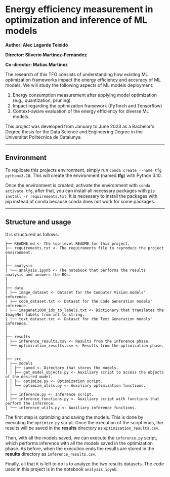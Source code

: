 # Energy efficiency measurement in optimization and inference of ML models

**Author: Alec Lagarde Teixidó**

**Director: Silverio Martínez-Fernández**

**Co-director: Matias Martinez**

The research of this TFG consists of understanding how existing ML optimization frameworks impact the energy efficiency 
and accuracy of ML models. We will study the following aspects of ML models deployment:

1. Energy consumption measurement after applying model optimization (e.g., quantization,
pruning)
2. Impact regarding the optimization framework (PyTorch and Tensorflow)
3. Context-aware evaluation of the energy efficiency for diverse ML models.

This project was developed from January to June 2023 as a Bachelor's Degree thesis for the Data Science and Engineering 
Degree in the Universitat Politècnica de Catalunya.

----------

## Environment
To replicate this projects environment, simply run ``conda create --name tfg python=3.10``. This will create the 
environment (named **tfg**) with Python 3.10.

Once the environment is created, activate the environment with ``conda activate tfg``, after that, you can install all 
necessary packages with ``pip install -r requirements.txt``. It is necessary to install the packages with pip instead of 
conda because conda does not work for some packages.

----------

## Structure and usage

It is structured as follows:

```
├── README.md <- The top-level README for this project.
├── requirements.txt <- The requirements file to reproduce the project environment.
│
│
├── analysis
│ └── analysis.ipynb <- The notebook that performs the results analysis and answers the RQs.
│
│
├── data
│ ├── image_dataset <- Dataset for the Computer Vision models' inference.
│ ├── code_dataset.txt <- Dataset for the Code Generation models' inference.
│ ├── imagenet1000_idx_to_labels.txt <- Dictionary that translates the ImageNet labels from int to string.
│ └── text_dataset.txt <- Dataset for the Text Generation models' inference.
│
│
├── results
│ ├── inference_results.csv <- Results from the inference phase.
│ └── optimization_results.csv <- Results from the optimization phase.
│
│
├── src
│ ├── models
│ │ ├── saved <- Directory that stores the models.
│ │ ├── get_model_objects.py <- Auxiliary script to access the objects of the desired model.
│ │ ├── optimize.py <- Optimization script.
│ │ └── optimize_utils.py <- Auxiliary optimization functions.
│ │
│ ├── inference.py <- Inference script.
│ ├── inference_functions.py <- Auxiliary script with functions that perform the inference.
│ └── inference_utils.py <- Auxiliary inference functions.
```

The first step is optimizing and saving the models. This is done by executing the ``optimize.py`` script. Once the
execution of the script ends, the results will be saved in the **results** directory as ``optimization_results.csv``.

Then, with all the models saved, we can execute the ``inference.py`` script, which performs inference with all the 
models saved in the optimization phase. As before, when the execution ends the results are stored in the **results**
directory as ``inference_results.csv``.

Finally, all that it is left to do is to analyze the two results datasets. The code used in this project is in the 
notebook ``analysis.ipynb``.
